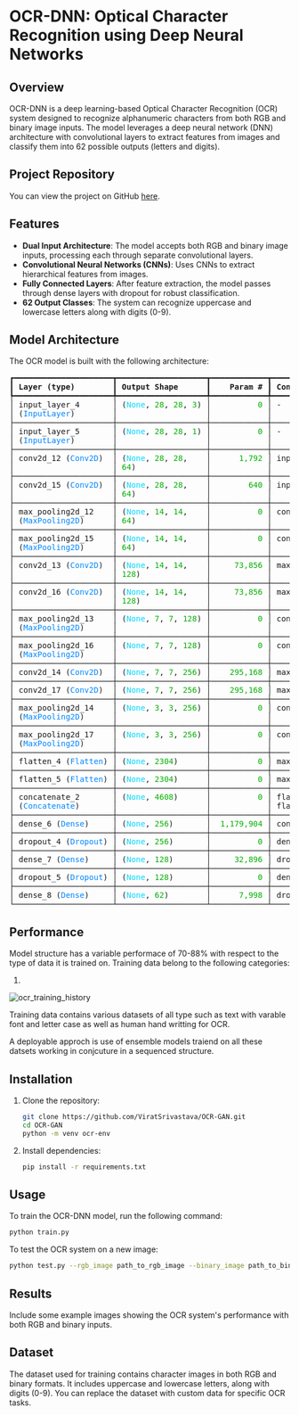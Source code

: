 # OCR-DNN: Optical Character Recognition using Deep Neural Networks

## Overview

OCR-DNN is a deep learning-based Optical Character Recognition (OCR) system designed to recognize alphanumeric characters from both RGB and binary image inputs. The model leverages a deep neural network (DNN) architecture with convolutional layers to extract features from images and classify them into 62 possible outputs (letters and digits).

## Project Repository

You can view the project on GitHub [here](https://github.com/ViratSrivastava/OCR-GAN).

## Features

- **Dual Input Architecture**: The model accepts both RGB and binary image inputs, processing each through separate convolutional layers.
- **Convolutional Neural Networks (CNNs)**: Uses CNNs to extract hierarchical features from images.
- **Fully Connected Layers**: After feature extraction, the model passes through dense layers with dropout for robust classification.
- **62 Output Classes**: The system can recognize uppercase and lowercase letters along with digits (0-9).

## Model Architecture

The OCR model is built with the following architecture:
<pre style="white-space:pre;overflow-x:auto;line-height:normal;font-family:Menlo,'DejaVu Sans Mono',consolas,'Courier New',monospace">┏━━━━━━━━━━━━━━━━━━━━━┳━━━━━━━━━━━━━━━━━━━┳━━━━━━━━━━━━┳━━━━━━━━━━━━━━━━━━━┓
┃<span style="font-weight: bold"> Layer (type)        </span>┃<span style="font-weight: bold"> Output Shape      </span>┃<span style="font-weight: bold">    Param # </span>┃<span style="font-weight: bold"> Connected to      </span>┃
┡━━━━━━━━━━━━━━━━━━━━━╇━━━━━━━━━━━━━━━━━━━╇━━━━━━━━━━━━╇━━━━━━━━━━━━━━━━━━━┩
│ input_layer_4       │ (<span style="color: #00d7ff; text-decoration-color: #00d7ff">None</span>, <span style="color: #00af00; text-decoration-color: #00af00">28</span>, <span style="color: #00af00; text-decoration-color: #00af00">28</span>, <span style="color: #00af00; text-decoration-color: #00af00">3</span>) │          <span style="color: #00af00; text-decoration-color: #00af00">0</span> │ -                 │
│ (<span style="color: #0087ff; text-decoration-color: #0087ff">InputLayer</span>)        │                   │            │                   │
├─────────────────────┼───────────────────┼────────────┼───────────────────┤
│ input_layer_5       │ (<span style="color: #00d7ff; text-decoration-color: #00d7ff">None</span>, <span style="color: #00af00; text-decoration-color: #00af00">28</span>, <span style="color: #00af00; text-decoration-color: #00af00">28</span>, <span style="color: #00af00; text-decoration-color: #00af00">1</span>) │          <span style="color: #00af00; text-decoration-color: #00af00">0</span> │ -                 │
│ (<span style="color: #0087ff; text-decoration-color: #0087ff">InputLayer</span>)        │                   │            │                   │
├─────────────────────┼───────────────────┼────────────┼───────────────────┤
│ conv2d_12 (<span style="color: #0087ff; text-decoration-color: #0087ff">Conv2D</span>)  │ (<span style="color: #00d7ff; text-decoration-color: #00d7ff">None</span>, <span style="color: #00af00; text-decoration-color: #00af00">28</span>, <span style="color: #00af00; text-decoration-color: #00af00">28</span>,    │      <span style="color: #00af00; text-decoration-color: #00af00">1,792</span> │ input_layer_4[<span style="color: #00af00; text-decoration-color: #00af00">0</span>]… │
│                     │ <span style="color: #00af00; text-decoration-color: #00af00">64</span>)               │            │                   │
├─────────────────────┼───────────────────┼────────────┼───────────────────┤
│ conv2d_15 (<span style="color: #0087ff; text-decoration-color: #0087ff">Conv2D</span>)  │ (<span style="color: #00d7ff; text-decoration-color: #00d7ff">None</span>, <span style="color: #00af00; text-decoration-color: #00af00">28</span>, <span style="color: #00af00; text-decoration-color: #00af00">28</span>,    │        <span style="color: #00af00; text-decoration-color: #00af00">640</span> │ input_layer_5[<span style="color: #00af00; text-decoration-color: #00af00">0</span>]… │
│                     │ <span style="color: #00af00; text-decoration-color: #00af00">64</span>)               │            │                   │
├─────────────────────┼───────────────────┼────────────┼───────────────────┤
│ max_pooling2d_12    │ (<span style="color: #00d7ff; text-decoration-color: #00d7ff">None</span>, <span style="color: #00af00; text-decoration-color: #00af00">14</span>, <span style="color: #00af00; text-decoration-color: #00af00">14</span>,    │          <span style="color: #00af00; text-decoration-color: #00af00">0</span> │ conv2d_12[<span style="color: #00af00; text-decoration-color: #00af00">0</span>][<span style="color: #00af00; text-decoration-color: #00af00">0</span>]   │
│ (<span style="color: #0087ff; text-decoration-color: #0087ff">MaxPooling2D</span>)      │ <span style="color: #00af00; text-decoration-color: #00af00">64</span>)               │            │                   │
├─────────────────────┼───────────────────┼────────────┼───────────────────┤
│ max_pooling2d_15    │ (<span style="color: #00d7ff; text-decoration-color: #00d7ff">None</span>, <span style="color: #00af00; text-decoration-color: #00af00">14</span>, <span style="color: #00af00; text-decoration-color: #00af00">14</span>,    │          <span style="color: #00af00; text-decoration-color: #00af00">0</span> │ conv2d_15[<span style="color: #00af00; text-decoration-color: #00af00">0</span>][<span style="color: #00af00; text-decoration-color: #00af00">0</span>]   │
│ (<span style="color: #0087ff; text-decoration-color: #0087ff">MaxPooling2D</span>)      │ <span style="color: #00af00; text-decoration-color: #00af00">64</span>)               │            │                   │
├─────────────────────┼───────────────────┼────────────┼───────────────────┤
│ conv2d_13 (<span style="color: #0087ff; text-decoration-color: #0087ff">Conv2D</span>)  │ (<span style="color: #00d7ff; text-decoration-color: #00d7ff">None</span>, <span style="color: #00af00; text-decoration-color: #00af00">14</span>, <span style="color: #00af00; text-decoration-color: #00af00">14</span>,    │     <span style="color: #00af00; text-decoration-color: #00af00">73,856</span> │ max_pooling2d_12… │
│                     │ <span style="color: #00af00; text-decoration-color: #00af00">128</span>)              │            │                   │
├─────────────────────┼───────────────────┼────────────┼───────────────────┤
│ conv2d_16 (<span style="color: #0087ff; text-decoration-color: #0087ff">Conv2D</span>)  │ (<span style="color: #00d7ff; text-decoration-color: #00d7ff">None</span>, <span style="color: #00af00; text-decoration-color: #00af00">14</span>, <span style="color: #00af00; text-decoration-color: #00af00">14</span>,    │     <span style="color: #00af00; text-decoration-color: #00af00">73,856</span> │ max_pooling2d_15… │
│                     │ <span style="color: #00af00; text-decoration-color: #00af00">128</span>)              │            │                   │
├─────────────────────┼───────────────────┼────────────┼───────────────────┤
│ max_pooling2d_13    │ (<span style="color: #00d7ff; text-decoration-color: #00d7ff">None</span>, <span style="color: #00af00; text-decoration-color: #00af00">7</span>, <span style="color: #00af00; text-decoration-color: #00af00">7</span>, <span style="color: #00af00; text-decoration-color: #00af00">128</span>) │          <span style="color: #00af00; text-decoration-color: #00af00">0</span> │ conv2d_13[<span style="color: #00af00; text-decoration-color: #00af00">0</span>][<span style="color: #00af00; text-decoration-color: #00af00">0</span>]   │
│ (<span style="color: #0087ff; text-decoration-color: #0087ff">MaxPooling2D</span>)      │                   │            │                   │
├─────────────────────┼───────────────────┼────────────┼───────────────────┤
│ max_pooling2d_16    │ (<span style="color: #00d7ff; text-decoration-color: #00d7ff">None</span>, <span style="color: #00af00; text-decoration-color: #00af00">7</span>, <span style="color: #00af00; text-decoration-color: #00af00">7</span>, <span style="color: #00af00; text-decoration-color: #00af00">128</span>) │          <span style="color: #00af00; text-decoration-color: #00af00">0</span> │ conv2d_16[<span style="color: #00af00; text-decoration-color: #00af00">0</span>][<span style="color: #00af00; text-decoration-color: #00af00">0</span>]   │
│ (<span style="color: #0087ff; text-decoration-color: #0087ff">MaxPooling2D</span>)      │                   │            │                   │
├─────────────────────┼───────────────────┼────────────┼───────────────────┤
│ conv2d_14 (<span style="color: #0087ff; text-decoration-color: #0087ff">Conv2D</span>)  │ (<span style="color: #00d7ff; text-decoration-color: #00d7ff">None</span>, <span style="color: #00af00; text-decoration-color: #00af00">7</span>, <span style="color: #00af00; text-decoration-color: #00af00">7</span>, <span style="color: #00af00; text-decoration-color: #00af00">256</span>) │    <span style="color: #00af00; text-decoration-color: #00af00">295,168</span> │ max_pooling2d_13… │
├─────────────────────┼───────────────────┼────────────┼───────────────────┤
│ conv2d_17 (<span style="color: #0087ff; text-decoration-color: #0087ff">Conv2D</span>)  │ (<span style="color: #00d7ff; text-decoration-color: #00d7ff">None</span>, <span style="color: #00af00; text-decoration-color: #00af00">7</span>, <span style="color: #00af00; text-decoration-color: #00af00">7</span>, <span style="color: #00af00; text-decoration-color: #00af00">256</span>) │    <span style="color: #00af00; text-decoration-color: #00af00">295,168</span> │ max_pooling2d_16… │
├─────────────────────┼───────────────────┼────────────┼───────────────────┤
│ max_pooling2d_14    │ (<span style="color: #00d7ff; text-decoration-color: #00d7ff">None</span>, <span style="color: #00af00; text-decoration-color: #00af00">3</span>, <span style="color: #00af00; text-decoration-color: #00af00">3</span>, <span style="color: #00af00; text-decoration-color: #00af00">256</span>) │          <span style="color: #00af00; text-decoration-color: #00af00">0</span> │ conv2d_14[<span style="color: #00af00; text-decoration-color: #00af00">0</span>][<span style="color: #00af00; text-decoration-color: #00af00">0</span>]   │
│ (<span style="color: #0087ff; text-decoration-color: #0087ff">MaxPooling2D</span>)      │                   │            │                   │
├─────────────────────┼───────────────────┼────────────┼───────────────────┤
│ max_pooling2d_17    │ (<span style="color: #00d7ff; text-decoration-color: #00d7ff">None</span>, <span style="color: #00af00; text-decoration-color: #00af00">3</span>, <span style="color: #00af00; text-decoration-color: #00af00">3</span>, <span style="color: #00af00; text-decoration-color: #00af00">256</span>) │          <span style="color: #00af00; text-decoration-color: #00af00">0</span> │ conv2d_17[<span style="color: #00af00; text-decoration-color: #00af00">0</span>][<span style="color: #00af00; text-decoration-color: #00af00">0</span>]   │
│ (<span style="color: #0087ff; text-decoration-color: #0087ff">MaxPooling2D</span>)      │                   │            │                   │
├─────────────────────┼───────────────────┼────────────┼───────────────────┤
│ flatten_4 (<span style="color: #0087ff; text-decoration-color: #0087ff">Flatten</span>) │ (<span style="color: #00d7ff; text-decoration-color: #00d7ff">None</span>, <span style="color: #00af00; text-decoration-color: #00af00">2304</span>)      │          <span style="color: #00af00; text-decoration-color: #00af00">0</span> │ max_pooling2d_14… │
├─────────────────────┼───────────────────┼────────────┼───────────────────┤
│ flatten_5 (<span style="color: #0087ff; text-decoration-color: #0087ff">Flatten</span>) │ (<span style="color: #00d7ff; text-decoration-color: #00d7ff">None</span>, <span style="color: #00af00; text-decoration-color: #00af00">2304</span>)      │          <span style="color: #00af00; text-decoration-color: #00af00">0</span> │ max_pooling2d_17… │
├─────────────────────┼───────────────────┼────────────┼───────────────────┤
│ concatenate_2       │ (<span style="color: #00d7ff; text-decoration-color: #00d7ff">None</span>, <span style="color: #00af00; text-decoration-color: #00af00">4608</span>)      │          <span style="color: #00af00; text-decoration-color: #00af00">0</span> │ flatten_4[<span style="color: #00af00; text-decoration-color: #00af00">0</span>][<span style="color: #00af00; text-decoration-color: #00af00">0</span>],  │
│ (<span style="color: #0087ff; text-decoration-color: #0087ff">Concatenate</span>)       │                   │            │ flatten_5[<span style="color: #00af00; text-decoration-color: #00af00">0</span>][<span style="color: #00af00; text-decoration-color: #00af00">0</span>]   │
├─────────────────────┼───────────────────┼────────────┼───────────────────┤
│ dense_6 (<span style="color: #0087ff; text-decoration-color: #0087ff">Dense</span>)     │ (<span style="color: #00d7ff; text-decoration-color: #00d7ff">None</span>, <span style="color: #00af00; text-decoration-color: #00af00">256</span>)       │  <span style="color: #00af00; text-decoration-color: #00af00">1,179,904</span> │ concatenate_2[<span style="color: #00af00; text-decoration-color: #00af00">0</span>]… │
├─────────────────────┼───────────────────┼────────────┼───────────────────┤
│ dropout_4 (<span style="color: #0087ff; text-decoration-color: #0087ff">Dropout</span>) │ (<span style="color: #00d7ff; text-decoration-color: #00d7ff">None</span>, <span style="color: #00af00; text-decoration-color: #00af00">256</span>)       │          <span style="color: #00af00; text-decoration-color: #00af00">0</span> │ dense_6[<span style="color: #00af00; text-decoration-color: #00af00">0</span>][<span style="color: #00af00; text-decoration-color: #00af00">0</span>]     │
├─────────────────────┼───────────────────┼────────────┼───────────────────┤
│ dense_7 (<span style="color: #0087ff; text-decoration-color: #0087ff">Dense</span>)     │ (<span style="color: #00d7ff; text-decoration-color: #00d7ff">None</span>, <span style="color: #00af00; text-decoration-color: #00af00">128</span>)       │     <span style="color: #00af00; text-decoration-color: #00af00">32,896</span> │ dropout_4[<span style="color: #00af00; text-decoration-color: #00af00">0</span>][<span style="color: #00af00; text-decoration-color: #00af00">0</span>]   │
├─────────────────────┼───────────────────┼────────────┼───────────────────┤
│ dropout_5 (<span style="color: #0087ff; text-decoration-color: #0087ff">Dropout</span>) │ (<span style="color: #00d7ff; text-decoration-color: #00d7ff">None</span>, <span style="color: #00af00; text-decoration-color: #00af00">128</span>)       │          <span style="color: #00af00; text-decoration-color: #00af00">0</span> │ dense_7[<span style="color: #00af00; text-decoration-color: #00af00">0</span>][<span style="color: #00af00; text-decoration-color: #00af00">0</span>]     │
├─────────────────────┼───────────────────┼────────────┼───────────────────┤
│ dense_8 (<span style="color: #0087ff; text-decoration-color: #0087ff">Dense</span>)     │ (<span style="color: #00d7ff; text-decoration-color: #00d7ff">None</span>, <span style="color: #00af00; text-decoration-color: #00af00">62</span>)        │      <span style="color: #00af00; text-decoration-color: #00af00">7,998</span> │ dropout_5[<span style="color: #00af00; text-decoration-color: #00af00">0</span>][<span style="color: #00af00; text-decoration-color: #00af00">0</span>]   │
└─────────────────────┴───────────────────┴────────────┴───────────────────┘
</pre>

## Performance

Model structure has a variable performace of 70-88% with respect to the type of data it is trained on.
Training data belong to the following categories:

1. 
![ocr_training_history](https://github.com/user-attachments/assets/cb4da6e2-7d51-4d6c-906f-47019b4a74eb)

Training data contains various datasets of all type such as text with varable font and letter case as well as human hand writting for OCR.

A deployable approch is use of ensemble models traiend on all these datsets working in conjcuture in a sequenced structure.

## Installation

1. Clone the repository:

   ```bash
   git clone https://github.com/ViratSrivastava/OCR-GAN.git
   cd OCR-GAN
   python -m venv ocr-env
   ```

2. Install dependencies:

   ```bash
   pip install -r requirements.txt
   ```

## Usage

To train the OCR-DNN model, run the following command:

```bash
python train.py
```

To test the OCR system on a new image:

```bash
python test.py --rgb_image path_to_rgb_image --binary_image path_to_binary_image
```

## Results

Include some example images showing the OCR system's performance with both RGB and binary inputs.

## Dataset

The dataset used for training contains character images in both RGB and binary formats. It includes uppercase and lowercase letters, along with digits (0-9). You can replace the dataset with custom data for specific OCR tasks.
